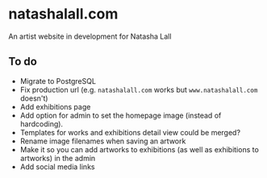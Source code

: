 natashalall.com
===============
An artist website in development for Natasha Lall


To do
-----

- Migrate to PostgreSQL
- Fix production url (e.g. `natashalall.com` works but `www.natashalall.com` doesn't)
- Add exhibitions page
- Add option for admin to set the homepage image (instead of hardcoding).
- Templates for works and exhibitions detail view could be merged?
- Rename image filenames when saving an artwork
- Make it so you can add artworks to exhibitions (as well as exhibitions to artworks) in the admin
- Add social media links
